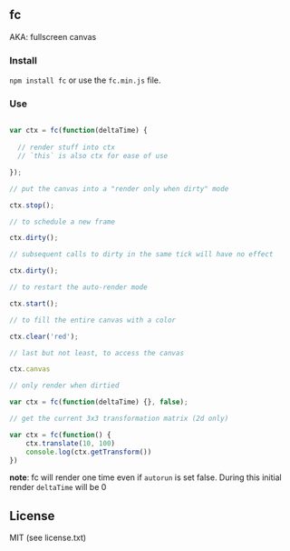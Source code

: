 ## fc

AKA: fullscreen canvas

### Install

`npm install fc` or use the `fc.min.js` file.

### Use

```javascript

var ctx = fc(function(deltaTime) {
  
  // render stuff into ctx
  // `this` is also ctx for ease of use

});

// put the canvas into a "render only when dirty" mode

ctx.stop();

// to schedule a new frame

ctx.dirty();

// subsequent calls to dirty in the same tick will have no effect

ctx.dirty();

// to restart the auto-render mode

ctx.start();

// to fill the entire canvas with a color

ctx.clear('red');

// last but not least, to access the canvas

ctx.canvas

// only render when dirtied

var ctx = fc(function(deltaTime) {}, false);

// get the current 3x3 transformation matrix (2d only)

var ctx = fc(function() {
    ctx.translate(10, 100)
    console.log(ctx.getTransform())
})

```

__note__: fc will render one time even if `autorun` is set false.  During this initial render `deltaTime` will be 0

## License

MIT (see license.txt)

